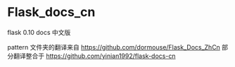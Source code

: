 Flask_docs_cn
=============

flask 0.10 docs 中文版

pattern 文件夹的翻译来自 https://github.com/dormouse/Flask_Docs_ZhCn
部分翻译整合于 https://github.com/yinian1992/flask-docs-cn
